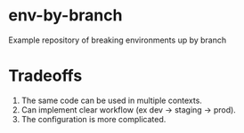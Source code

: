 # env-by-branch
Example repository of breaking environments up by branch

# Tradeoffs

1. The same code can be used in multiple contexts.
2. Can implement clear workflow (ex dev -> staging -> prod).
3. The configuration is more complicated.
